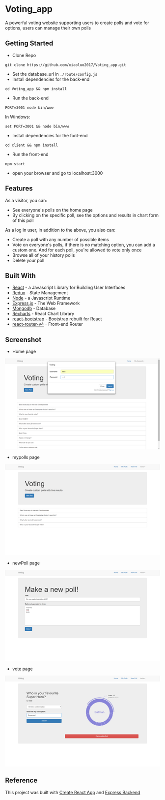 # Voting_app
A powerful voting website supporting users to create polls and vote for options, users can manage their own polls

## Getting Started
* Clone Repo 
```
git clone https://github.com/xiaoluo2017/Voting_app.git
```
* Set the database_url in ```./route/config.js```
* Install dependencies for the back-end 
```
cd Voting_app && npm install
```
* Run the back-end 
```
PORT=3001 node bin/www
```
In Windows: 
```
set PORT=3001 && node bin/www
```
* Install dependencies for the font-end 
```
cd client && npm install
```
* Run the front-end 
```
npm start
```
* open your browser and go to localhost:3000

## Features
As a visitor, you can:
* See everyone's polls on the home page
* By clicking on the specific poll, see the options and results in chart form of this poll 

As a log in user, in addition to the above, you also can:
* Create a poll with any number of possible items
* Vote on everyone's polls, if there is no matching option, you can add a custom one. And for each poll, you're allowed to vote only  once
* Browse all of your history polls
* Delete your poll

## Built With
* [React](https://facebook.github.io/react/) - a Javascript Library for Building User Interfaces
* [Redux](http://redux.js.org/) - State Management
* [Node](https://nodejs.org) - a Javascript Runtime
* [Express.js](http://expressjs.com) - The Web Framework
* [Mongodb](http://mongodb.github.io/node-mongodb-native/2.0/) - Database
* [Recharts](http://recharts.org/#/zh-CN/guide) - React Chart Library
* [react-bootstrap](https://react-bootstrap.github.io/) - Bootstrap rebuilt for React
* [react-router-v4](https://medium.com/@pshrmn/a-simple-react-router-v4-tutorial-7f23ff27adf) - Front-end Router

## Screenshot
* Home page
<img src="https://github.com/xiaoluo2017/Voting_app/blob/master/images/Capture.PNG">

* mypolls page
<img src="https://github.com/xiaoluo2017/Voting_app/blob/master/images/myPolls.PNG">

* newPoll page
<img src="https://github.com/xiaoluo2017/Voting_app/blob/master/images/newPoll.PNG">

* vote page
<img src="https://github.com/xiaoluo2017/Voting_app/blob/master/images/poll.PNG">

## Reference
This project was built with [Create React App](https://github.com/facebookincubator/create-react-app) and [Express Backend](https://daveceddia.com/create-react-app-express-backend/)</br>
